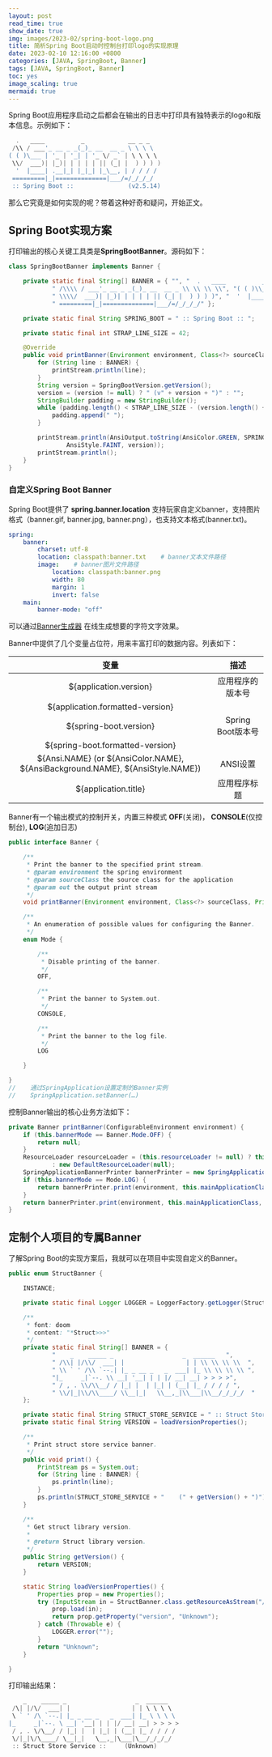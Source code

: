 ```yaml
---
layout: post
read_time: true
show_date: true
img: images/2023-02/spring-boot-logo.png
title: 简析Spring Boot启动时控制台打印logo的实现原理
date: 2023-02-10 12:16:00 +0800
categories: [JAVA, SpringBoot, Banner]
tags: [JAVA, SpringBoot, Banner]
toc: yes
image_scaling: true
mermaid: true
---
```


Spring Boot应用程序启动之后都会在输出的日志中打印具有独特表示的logo和版本信息。示例如下：

```powershell
  .   ____          _            __ _ _
 /\\ / ___'_ __ _ _(_)_ __  __ _ \ \ \ \
( ( )\___ | '_ | '_| | '_ \/ _` | \ \ \ \
 \\/  ___)| |_)| | | | | || (_| |  ) ) ) )
  '  |____| .__|_| |_|_| |_\__, | / / / /
 =========|_|==============|___/=/_/_/_/
 :: Spring Boot ::               (v2.5.14)
```

那么它究竟是如何实现的呢？带着这种好奇和疑问，开始正文。


## Spring Boot实现方案

打印输出的核心关键工具类是**SpringBootBanner**。源码如下：

```java
class SpringBootBanner implements Banner {

	private static final String[] BANNER = { "", "  .   ____          _            __ _ _",
			" /\\\\ / ___'_ __ _ _(_)_ __  __ _ \\ \\ \\ \\", "( ( )\\___ | '_ | '_| | '_ \\/ _` | \\ \\ \\ \\",
			" \\\\/  ___)| |_)| | | | | || (_| |  ) ) ) )", "  '  |____| .__|_| |_|_| |_\\__, | / / / /",
			" =========|_|==============|___/=/_/_/_/" };

	private static final String SPRING_BOOT = " :: Spring Boot :: ";

	private static final int STRAP_LINE_SIZE = 42;

	@Override
	public void printBanner(Environment environment, Class<?> sourceClass, PrintStream printStream) {
		for (String line : BANNER) {
			printStream.println(line);
		}
		String version = SpringBootVersion.getVersion();
		version = (version != null) ? " (v" + version + ")" : "";
		StringBuilder padding = new StringBuilder();
		while (padding.length() < STRAP_LINE_SIZE - (version.length() + SPRING_BOOT.length())) {
			padding.append(" ");
		}

		printStream.println(AnsiOutput.toString(AnsiColor.GREEN, SPRING_BOOT, AnsiColor.DEFAULT, padding.toString(),
				AnsiStyle.FAINT, version));
		printStream.println();
	}
}
```

### 自定义Spring Boot Banner


Spring Boot提供了 **spring.banner.location** 支持玩家自定义banner，支持图片格式（banner.gif, banner.jpg, banner.png），也支持文本格式(banner.txt)。

```yml
spring:
    banner:
        charset: utf-8
        location: classpath:banner.txt    # banner文本文件路径
        image:    # banner图片文件路径
            location: classpath:banner.png
            width: 80
            margin: 1
            invert: false
	main:
		banner-mode: "off"
```

可以通过[Banner生成器](https://devops.datenkollektiv.de/banner.txt/index.html) 在线生成想要的字符文字效果。

Banner中提供了几个变量占位符，用来丰富打印的数据内容。列表如下：

|变量|描述|
|:--:|:--:|
|${application.version}|应用程序的版本号|
|${application.formatted-version}||
|${spring-boot.version}|Spring Boot版本号|
|${spring-boot.formatted-version}||
|${Ansi.NAME} (or ${AnsiColor.NAME}, ${AnsiBackground.NAME}, ${AnsiStyle.NAME})|ANSI设置|
|${application.title}|应用程序标题|


Banner有一个输出模式的控制开关，内置三种模式 **OFF**(关闭)， **CONSOLE**(仅控制台), **LOG**(追加日志)

```java
public interface Banner {

	/**
	 * Print the banner to the specified print stream.
	 * @param environment the spring environment
	 * @param sourceClass the source class for the application
	 * @param out the output print stream
	 */
	void printBanner(Environment environment, Class<?> sourceClass, PrintStream out);

	/**
	 * An enumeration of possible values for configuring the Banner.
	 */
	enum Mode {

		/**
		 * Disable printing of the banner.
		 */
		OFF,

		/**
		 * Print the banner to System.out.
		 */
		CONSOLE,

		/**
		 * Print the banner to the log file.
		 */
		LOG

	}

}
//    通过SpringApplication设置定制的Banner实例
//    SpringApplication.setBanner(…​)
```

控制Banner输出的核心业务方法如下：

```java
private Banner printBanner(ConfigurableEnvironment environment) {
    if (this.bannerMode == Banner.Mode.OFF) {
        return null;
    }
    ResourceLoader resourceLoader = (this.resourceLoader != null) ? this.resourceLoader
            : new DefaultResourceLoader(null);
    SpringApplicationBannerPrinter bannerPrinter = new SpringApplicationBannerPrinter(resourceLoader, this.banner);
    if (this.bannerMode == Mode.LOG) {
        return bannerPrinter.print(environment, this.mainApplicationClass, logger);
    }
    return bannerPrinter.print(environment, this.mainApplicationClass, System.out);
}
```


## 定制个人项目的专属Banner

了解Spring Boot的实现方案后，我就可以在项目中实现自定义的Banner。

```java
public enum StructBanner {

    INSTANCE;

    private static final Logger LOGGER = LoggerFactory.getLogger(StructBanner.class);

    /**
     * font: doom
     * content: "*Struct>>>"
     */
    private static final String[] BANNER = {
            "    _    _____ _                   _  ______   ",
            " /\\| |/\\/  ___| |                 | | \\ \\ \\ \\  ",
            " \\ ` ' /\\ `--.| |_ _ __ _   _  ___| |_ \\ \\ \\ \\ ",
            "|_     _|`--. \\ __| '__| | | |/ __| __| > > > >",
            " / , . \\/\\__/ / |_| |  | |_| | (__| |_ / / / / ",
            " \\/|_|\\/\\____/ \\__|_|   \\__,_|\\___|\\__/_/_/_/  "
    };

    private static final String STRUCT_STORE_SERVICE = " :: Struct Store Service :: ";
    private static final String VERSION = loadVersionProperties();

    /**
     * Print struct store service banner.
     */
    public void print() {
        PrintStream ps = System.out;
        for (String line : BANNER) {
            ps.println(line);
        }
        ps.println(STRUCT_STORE_SERVICE + "    (" + getVersion() + ")");
    }

    /**
     * Get struct library version.
     *
     * @return Struct library version.
     */
    public String getVersion() {
        return VERSION;
    }

    static String loadVersionProperties() {
        Properties prop = new Properties();
        try (InputStream in = StructBanner.class.getResourceAsStream("/META-INF/maven/org.structutil/struct-spring/pom.properties")) {
            prop.load(in);
            return prop.getProperty("version", "Unknown");
        } catch (Throwable e) {
            LOGGER.error("");
        }
        return "Unknown";
    }

}
```

打印输出结果：

```powershell
    _    _____ _                   _  ______   
 /\| |/\/  ___| |                 | | \ \ \ \  
 \ ` ' /\ `--.| |_ _ __ _   _  ___| |_ \ \ \ \ 
|_     _|`--. \ __| '__| | | |/ __| __| > > > >
 / , . \/\__/ / |_| |  | |_| | (__| |_ / / / / 
 \/|_|\/\____/ \__|_|   \__,_|\___|\__/_/_/_/  
 :: Struct Store Service ::     (Unknown)
```









